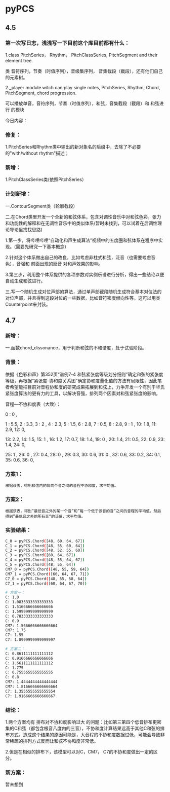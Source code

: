 # pyPCS

## 4.5

### 第一次写日志，浅浅写一下目前这个库目前都有什么：

1.class PitchSeries， Rhythm， PitchClassSeries, PitchSegment and their element tree.

类 音符序列，节奏（时值序列），音级集序列， 音集截段（截段），还有他们自己的元素树。

2._player module witch can play single notes, PitchSeries, Rhythm, Chord, PitchSegment, chord progression.

可以播放单音，音符序列，节奏（时值序列），和弦，音集截段（截段）和 和弦进行 的模块

今日内容：

### 修复：

1.PitchSeries和Rhythm类中输出的新对象名的后缀中，去除了不必要的"with/without rhythm"描述；

### 新增：

1.PitchClassSeries类(依照PitchSeries）

### 计划新增：

一.ContourSegment类（轮廓截段）

二.在Chord类里开发一个全新的和弦体系，包含对调性音乐中对和弦色彩，张力和功能性的解释和在无调性音乐中的类似体系(暂时未找到，可以试着在后调性理论导论里找找思路)

1.第一步，将哔哩哔哩“自动化和声生成算法”视频中的五度圈和弦体系在程序中实现。(需要先研究一下基本概念）

2.针对这个体系做出自己的改良，比如考虑非柱式和弦，泛音（也需要考虑音色），音强和 前面出现的延音 对和声效果的影响。

3.第三步，利用整个体系提供的各项参数对实例乐谱进行分析，得出一些结论以便自动生成和弦进行。

三.写一个随机生成对位声部的算法，通过单声部截段随机生成符合基本对位法的对位声部，并且得到这段对位的一些数据，比如音符密度倾向性等。这可以用类Counterpoint来封装。

## 4.7

### 新增：

一.函数chord_dissonance，用于判断和弦的不和谐度，处于试验阶段。
    
### 背景：

依据《色彩和声》第352页“谱例7-4 和弦紧张度等级划分细则”确定和弦的紧张度等级，再根据“紧张度-协和度关系图”确定协和度量化值的方法有局限性，因此笔者希望能把目前对音程协和度的研究成果拓展到和弦上，力争开发一个有别于华氏紧张度算法的更有力的工具，以解决音强，排列两个因素对和弦紧张度的影响。
    
音程—不协和度表（大致）：

0 : 0  ,

1 : 5.5, 2 : 3.3, 3 : 2  , 4 : 2.3, 5 : 1.5, 6 : 2.8, 7 : 0.5, 8 : 2.8, 9 : 1  , 10: 1.8, 11: 2.9, 12: 0,

13: 2.2, 14: 1.5, 15: 1  , 16: 1.2, 17: 0.7, 18: 1.4, 19: 0  , 20: 1.4, 21: 0.5, 22: 0.9, 23: 1.4, 24: 0,

25: 1  , 26: 0  , 27: 0.4, 28: 0  , 29: 0.3, 30: 0.6, 31: 0  , 32: 0.6, 33: 0.2, 34: 0.1, 35: 0.6, 36: 0,

### 方案1：

    根据该表，得到和弦内的每两个音之间的音程不协和度，求平均值。
    
### 方案2：

    根据该表，得到“最低音之外的某一个音”和”每一个低于该音的音“之间的音程的平均值，然后得到”最低音之外的所有音“的该值，求平均值。
    
### 实验结果：
```sh
C_0 = pyPCS.Chord([48, 60, 64, 67])  
C_1 = pyPCS.Chord([48, 55, 60, 64])
C_2 = pyPCS.Chord([48, 52, 55, 60])
C_3 = pyPCS.Chord([60, 64, 67])
C_4 = pyPCS.Chord([48, 55, 64, 67])
C_5 = pyPCS.Chord([48, 55, 64])
CM7_0 = pyPCS.Chord([48, 55, 59, 64])
CM7_1 = pyPCS.Chord([60, 64, 67, 71])
C7_0 = pyPCS.Chord([48, 55, 58, 64])
C7_1 = pyPCS.Chord([60, 64, 67, 70])

# 方案一：
C: 1.0
C: 1.0833333333333333
C: 1.5166666666666666
C: 1.5999999999999999
C: 0.7833333333333333
C: 0.9
CM7: 1.5666666666666664
CM7: 1.75
C7: 1.55
C7: 1.8999999999999997

# 方案二：
C: 0.8611111111111112
C: 0.9166666666666666
C: 1.6611111111111112
C: 1.775
C: 0.7555555555555555
C: 0.8
CM7: 1.4444444444444444
CM7: 1.8166666666666664
C7: 1.3555555555555554
C7: 1.9166666666666667
```
### 结论：

1.两个方案均有 排布对不协和度影响过大 的问题：比如第三第四个低音排布更密集的C和弦（都包含根音八度内的三音），不协和度计算结果远高于其他C和弦的排布方式。造成这个结果的原因可能是，大音程的不协和度数据过低，可能会导致非常稀疏的排列方式反而让和弦不协和度非常低。

2.但是在相似的排布下，该模型可以对C，CM7， C7的不协和度做出一定的区分。

### 新方案：

暂未想到
